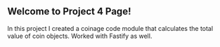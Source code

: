 ## Welcome to Project 4 Page! 

In this project I created a coinage code module that calculates the total value of coin objects. Worked with Fastify as well.
